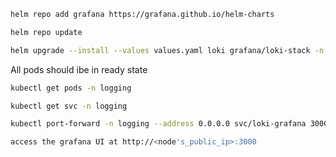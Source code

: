 ```bash
helm repo add grafana https://grafana.github.io/helm-charts
```

```bash
helm repo update
```

```bash
helm upgrade --install --values values.yaml loki grafana/loki-stack -n logging --create-namespace
```

All pods should ibe in ready state
```bash
kubectl get pods -n logging
```

```bash
kubectl get svc -n logging
```

```bash
kubectl port-forward -n logging --address 0.0.0.0 svc/loki-grafana 3000:80
```

```bash
access the grafana UI at http://<node's_public_ip>:3000
```
